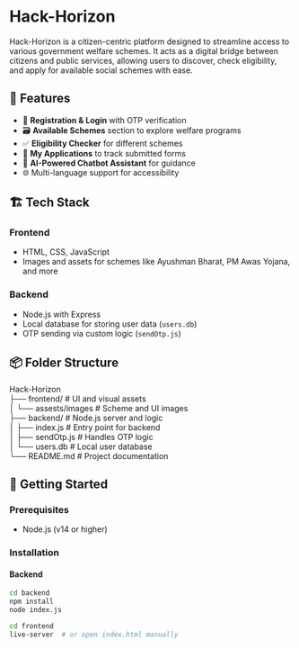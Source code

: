 # Hack-Horizon

Hack-Horizon is a citizen-centric platform designed to streamline access to various government welfare schemes. It acts as a digital bridge between citizens and public services, allowing users to discover, check eligibility, and apply for available social schemes with ease.

## 🧩 Features

- 📝 **Registration & Login** with OTP verification
- 🗃️ **Available Schemes** section to explore welfare programs
- ✅ **Eligibility Checker** for different schemes
- 📂 **My Applications** to track submitted forms
- 🧠 **AI-Powered Chatbot Assistant** for guidance
- 🌐 Multi-language support for accessibility

## 🏗️ Tech Stack

### Frontend
- HTML, CSS, JavaScript
- Images and assets for schemes like Ayushman Bharat, PM Awas Yojana, and more

### Backend
- Node.js with Express
- Local database for storing user data (`users.db`)
- OTP sending via custom logic (`sendOtp.js`)

## 📦 Folder Structure

Hack-Horizon <br> ├── frontend/ # UI and visual assets <br>
              │ └── assests/images # Scheme and UI images <br>
              ├── backend/ # Node.js server and logic <br>
              │ ├── index.js # Entry point for backend <br>
              │ ├── sendOtp.js # Handles OTP logic <br>
              │ └── users.db # Local user database <br>
              └── README.md # Project documentation


## 🚀 Getting Started

### Prerequisites

- Node.js (v14 or higher)

### Installation

#### Backend

```bash
cd backend
npm install
node index.js

cd frontend
live-server  # or open index.html manually
